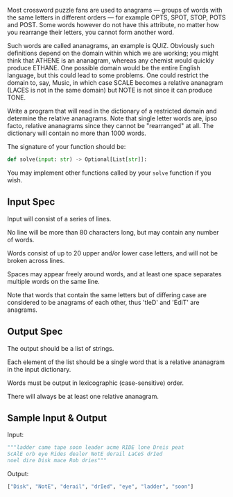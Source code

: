 Most crossword puzzle fans are used to anagrams — groups of words with the same letters in different orders — for example OPTS, SPOT, STOP, POTS and POST. Some words however do not have this attribute, no matter how you rearrange their letters, you cannot form another word.

Such words are called ananagrams, an example is QUIZ. Obviously such definitions depend on the domain within which we are working; you might think that ATHENE is an ananagram, whereas any chemist would quickly produce ETHANE. One possible domain would be the entire English language, but this could lead to some problems. One could restrict the domain to, say, Music, in which case SCALE becomes a relative ananagram (LACES is not in the same domain) but NOTE is not since it can produce TONE.

Write a program that will read in the dictionary of a restricted domain and determine the relative ananagrams. Note that single letter words are, ipso facto, relative ananagrams since they cannot be "rearranged" at all. The dictionary will contain no more than 1000 words.

The signature of your function should be:

```python
def solve(input: str) -> Optional[List[str]]:
```

You may implement other functions called by your `solve` function if you wish.

## Input Spec

Input will consist of a series of lines.

No line will be more than 80 characters long, but may contain any number of words.

Words consist of up to 20 upper and/or lower case letters, and will not be broken across lines.

Spaces may appear freely around words, and at least one space separates multiple words on the same line.

Note that words that contain the same letters but of differing case are considered to be anagrams of each other, thus 'tIeD' and 'EdiT' are anagrams.

## Output Spec

The output should be a list of strings.

Each element of the list should be a single word that is a relative ananagram in the input dictionary.

Words must be output in lexicographic (case-sensitive) order.

There will always be at least one relative ananagram.

## Sample Input & Output

Input:

```python
"""ladder came tape soon leader acme RIDE lone Dreis peat
ScAlE orb eye Rides dealer NotE derail LaCeS drIed
noel dire Disk mace Rob dries"""
```

Output:

```python
["Disk", "NotE", "derail", "drIed", "eye", "ladder", "soon"]
```
